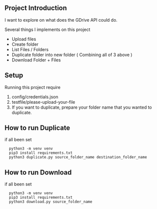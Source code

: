## Project Introduction
I want to explore on what does the GDrive API could do.

Several things I implements on this project
- Upload files
- Create folder
- List Files / Folders
- Duplicate folder into new folder ( Combining all of 3 above )
- Download Folder + Files


## Setup
Running this project require

1. config/credentials.json
2. testfile/please-upload-your-file
3. If you want to duplicate, prepare your folder name that you wanted to duplicate.

## How to run Duplicate
if all been set

```
  python3 -m venv venv
  pip3 install requirements.txt
  python3 duplicate.py source_folder_name destination_folder_name
```

## How to run Download
if all been set

```
  python3 -m venv venv
  pip3 install requirements.txt
  python3 download.py source_folder_name
```